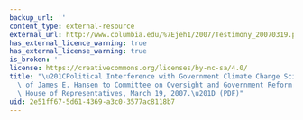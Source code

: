 ```yaml
---
backup_url: ''
content_type: external-resource
external_url: http://www.columbia.edu/%7Ejeh1/2007/Testimony_20070319.pdf
has_external_licence_warning: true
has_external_license_warning: true
is_broken: ''
license: https://creativecommons.org/licenses/by-nc-sa/4.0/
title: "\u201CPolitical Interference with Government Climate Change Science: Testimony\
  \ of James E. Hansen to Committee on Oversight and Government Reform, United States\
  \ House of Representatives, March 19, 2007.\u201D (PDF)"
uid: 2e51ff67-5d61-4369-a3c0-3577ac8118b7
---
```

